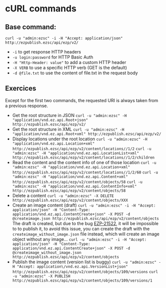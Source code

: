 # cURL commands

## Base command:

`curl -u "admin:ezsc" -i -H "Accept: application/json" http://ezpublish.ezsc/api/ezp/v2/`

* `-i` to get response HTTP headers
* `-u login:password` for HTTP Basic Auth
* `-H "Http-Header: value"` to add a custom HTTP header
* `-X VERB` to use a specific HTTP verb (GET is the default)
* `-d @file.txt` to use the content of file.txt in the request body


## Exercices

Except for the first two commands, the requested URI is always taken from a
previous response.

* Get the root structure in JSON
  `curl -u "admin:ezsc" -H "application/vnd.ez.api.Root+json" http://ezpublish.ezsc/api/ezp/v2/`
* Get the root structure in XML
  `curl -u "admin:ezsc" -H "application/vnd.ez.api.Root+xml" http://ezpublish.ezsc/api/ezp/v2/`
* Display locations under the root location
  `curl -u "admin:ezsc" -H "application/vnd.ez.api.Location+xml" http://ezpublish.ezsc/api/ezp/v2/content/locations//1/2`
  `curl -u "admin:ezsc" -H "application/vnd.ez.api.LocationList+xml" http://ezpublish.ezsc/api/ezp/v2/content/locations//1/2/children`
* Read the content and the content info of one of those location
  `curl -u "admin:ezsc" -H "application/vnd.ez.api.Location+xml" http://ezpublish.ezsc/api/ezp/v2/content/locations//1/2/60`
  `curl -u "admin:ezsc" -H "application/vnd.ez.api.Content+xml" http://ezpublish.ezsc/api/ezp/v2/content/objects/58`
  `curl -u "admin:ezsc" -H "application/vnd.ez.api.ContentInfo+xml" http://ezpublish.ezsc/api/ezp/v2/content/objects/58`
* Delete a content
  `curl -u "admin:ezsc" -X DELETE http://ezpublish.ezsc/api/ezp/v2/content/objects/XXX`
* Create an image content (draft)
  `curl -u "admin:ezsc" -i -H "Accept: application/json" -H "Content-Type: application/vnd.ez.api.ContentCreate+json" -X POST -d @createimage.json http://ezpublish.ezsc/api/ezp/v2/content/objects`
  The draft is created, but due to the bug [EZP-21522](https://jira.ez.no/browse/EZP-21522), it will be impossible to
  to publish it, to avoid this issue, you can create the draft with the
  `createimage_without_image.json` file instead, which will create an image
  object without any image...
  `curl -u "admin:ezsc" -i -H "Accept: application/json" -H "Content-Type: application/vnd.ez.api.ContentCreate+json" -X POST -d @createimage_without_image.json http://ezpublish.ezsc/api/ezp/v2/content/objects`
* Publish the image content (version list is buggy)
  `curl -u "admin:ezsc" -H "Accept: application\/vnd.ez.api.VersionList+json" http://ezpublish.ezsc/api/ezp/v2/content/objects/109/versions`
  `curl -u "admin:ezsc" -X PUBLISH http://ezpublish.ezsc/api/ezp/v2/content/objects/109/versions/1`
